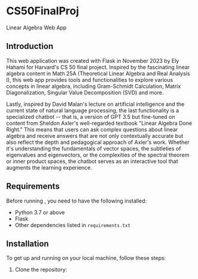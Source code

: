 # CS50FinalProj
Linear Algebra Web App
## Introduction
This web application was created with Flask in November 2023 by Ely Hahami for Harvard's CS 50 final project. Inspired by the fascinating linear algebra content in Math 25A (Theoretical Linear Algebra and Real Analysis I), this web app provides tools and functionalities to explore various concepts in linear algebra, including Gram-Schmidt Calculation, Matrix Diagonalization, Singular Value Decomposition (SVD) and more.

Lastly, inspired by David Malan's lecture on artificial intelligence and the current state of natural language processing, the last functionality is a specialized chatbot -- that is, a version of GPT 3.5 but fine-tuned on content from Sheldon Axler's well-regarded textbook "Linear Algebra Done Right." This means that users can ask complex questions about linear algebra and receive answers that are not only contextually accurate but also reflect the depth and pedagogical approach of Axler's work. Whether it's understanding the fundamentals of vector spaces, the subtleties of eigenvalues and eigenvectors, or the complexities of the spectral theorem or inner product spaces, the chatbot serves as an interactive tool that augments the learning experience.

## Requirements
Before running <Your App Name>, you need to have the following installed:
- Python 3.7 or above
- Flask
- Other dependencies listed in `requirements.txt`

## Installation
To get <Your App Name> up and running on your local machine, follow these steps:

1. Clone the repository:
